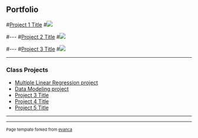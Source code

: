 ## Portfolio

#[Project 1 Title](/sample_page)
#<img src="images/dummy_thumbnail.jpg?raw=true"/>

#---
#[Project 2 Title](/pdf/sample_presentation.pdf)
#<img src="images/dummy_thumbnail.jpg?raw=true"/>

#---
#[Project 3 Title](http://example.com/)
#<img src="images/dummy_thumbnail.jpg?raw=true"/>

---

### Class Projects

- [Multiple Linear Regression project](https://BeliseKundaTeta.github.io/Projects/Data-Management-course-Project.html)
- [Data Modeling project](https://BeliseKundaTeta.github.io/Projects/STAT-240-Project.html)
- [Project 3 Title](http://example.com/)
- [Project 4 Title](http://example.com/)
- [Project 5 Title](http://example.com/)

---




---
<p style="font-size:11px">Page template forked from <a href="https://github.com/evanca/quick-portfolio">evanca</a></p>
<!-- Remove above link if you don't want to attibute -->
